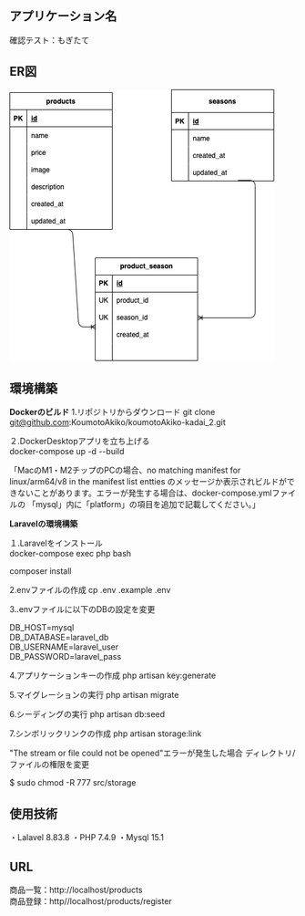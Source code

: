 ## アプリケーション名
確認テスト：もぎたて
## ER図
![ER図](ER.drawio.png)
## 環境構築

**Dockerのビルド**
1.リポジトリからダウンロード
git clone git@github.com:KoumotoAkiko/koumotoAkiko-kadai_2.git

２.DockerDesktopアプリを立ち上げる<br>
docker-compose up -d --build

「MacのM1・M2チップのPCの場合、no matching manifest for linux/arm64/v8 in the manifest list
entties のメッセージか表示されビルドができないことがあります。エラーが発生する場合は、docker-compose.ymlファイルの
「mysql」内に「platform」の項目を追加で記載してください。」


**Laravelの環境構築**

１.Laravelをインストール<br>
docker-compose exec php bash

composer install


2.envファイルの作成
cp .env .example .env


3..envファイルに以下のDBの設定を変更

DB_HOST=mysql<br>
DB_DATABASE=laravel_db<br>
DB_USERNAME=laravel_user<br>
DB_PASSWORD=laravel_pass

4.アプリケーションキーの作成
php artisan key:generate

5.マイグレーションの実行
php artisan migrate

6.シーディングの実行
php artisan db:seed

7.シンボリックリンクの作成
php artisan storage:link<br>

"The stream or file could not be opened"エラーが発生した場合
ディレクトリ/ファイルの権限を変更

$ sudo chmod -R 777 src/storage


## 使用技術
・Lalavel 8.83.8
・PHP 7.4.9
・Mysql 15.1

## URL

商品一覧：http://localhost/products <br>
商品登録：http//localhost/products/register
